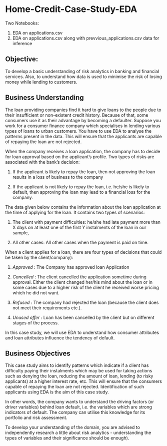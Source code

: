 # Home-Credit-Case-Study-EDA
Two Notebooks: 
1.  EDA on applications.csv
2. EDA on applications.csv along with prevvious_applications.csv data for inference

## Objective: 
To develop a basic understanding of risk analytics in banking and financial services. Also, to understand how data is used to minimise the risk of losing money while lending to customers.

## Business Understanding
The loan providing companies find it hard to give loans to the people due to their insufficient or non-existent credit history. Because of that, some consumers use it as their advantage by becoming a defaulter. Suppose you work for a consumer finance company which specialises in lending various types of loans to urban customers. You have to use EDA to analyse the patterns present in the data. This will ensure that the applicants are capable of repaying the loan are not rejected.

 
When the company receives a loan application, the company has to decide for loan approval based on the applicant’s profile. Two types of risks are associated with the bank’s decision:

1. If the applicant is likely to repay the loan, then not approving the loan results in a loss of business to the company

2. If the applicant is not likely to repay the loan, i.e. he/she is likely to default, then approving the loan may lead to a financial loss for the company.

 

The data given below contains the information about the loan application at the time of applying for the loan. It contains two types of scenarios:

1. The client with payment difficulties: he/she had late payment more than X days on at least one of the first Y instalments of the loan in our sample,

2. All other cases: All other cases when the payment is paid on time.

 
When a client applies for a loan, there are four types of decisions that could be taken by the client/company):

1. *Approved* : The Company has approved loan Application

2. *Cancelled* : The client cancelled the application sometime during approval. Either the client changed her/his mind about the loan or in some cases due to a higher risk of the client he received worse pricing which he did not want.

3. *Refused* : The company had rejected the loan (because the client does not meet their requirements etc.).

4. *Unused offer* :  Loan has been cancelled by the client but on different stages of the process.

In this case study, we will use EDA to understand how consumer attributes and loan attributes influence the tendency of default.


## Business Objectives
This case study aims to identify patterns which indicate if a client has difficulty paying their instalments which may be used for taking actions such as denying the loan, reducing the amount of loan, lending (to risky applicants) at a higher interest rate, etc. This will ensure that the consumers capable of repaying the loan are not rejected. Identification of such applicants using EDA is the aim of this case study.

 
In other words, the company wants to understand the driving factors (or driver variables) behind loan default, i.e. the variables which are strong indicators of default.  The company can utilise this knowledge for its portfolio and risk assessment.

To develop your understanding of the domain, you are advised to independently research a little about risk analytics - understanding the types of variables and their significance should be enough).
